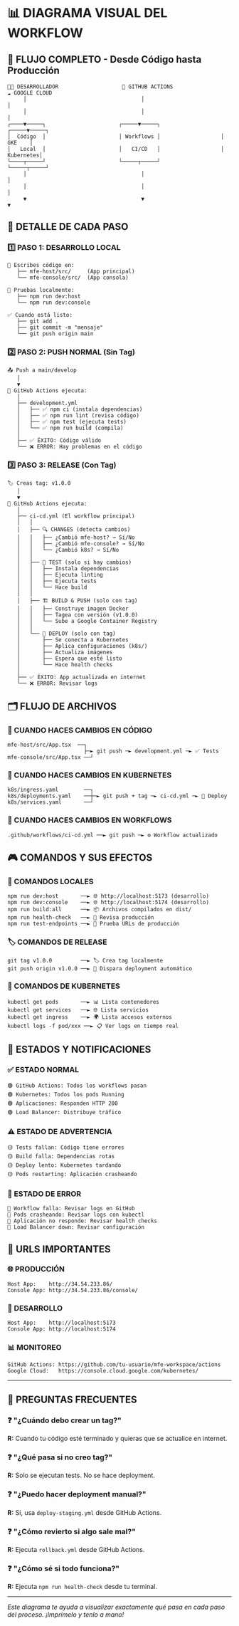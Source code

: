 # 📊 DIAGRAMA VISUAL DEL WORKFLOW

## 🔄 FLUJO COMPLETO - Desde Código hasta Producción

```
👩‍💻 DESARROLLADOR                    🤖 GITHUB ACTIONS                  ☁️ GOOGLE CLOUD
     │                                    │                                │
     │                                    │                                │
┌────▼─────┐                       ┌─────▼─────┐                   ┌─────▼─────┐
│  Código  │                       │ Workflows │                   │    GKE    │
│   Local  │                       │   CI/CD   │                   │ Kubernetes│
└────┬─────┘                       └─────┬─────┘                   └─────┬─────┘
     │                                    │                                │
     │                                    │                                │
     ▼                                    ▼                                ▼
```

## 🎯 DETALLE DE CADA PASO

### 1️⃣ PASO 1: DESARROLLO LOCAL
```
📝 Escribes código en:
   ├── mfe-host/src/     (App principal)
   └── mfe-console/src/  (App consola)

🧪 Pruebas localmente:
   ├── npm run dev:host
   └── npm run dev:console

✅ Cuando está listo:
   ├── git add .
   ├── git commit -m "mensaje"
   └── git push origin main
```

### 2️⃣ PASO 2: PUSH NORMAL (Sin Tag)
```
📤 Push a main/develop
   │
   ▼
🔄 GitHub Actions ejecuta:
   │
   ├── development.yml
   │   ├── ✅ npm ci (instala dependencias)
   │   ├── ✅ npm run lint (revisa código)
   │   ├── ✅ npm test (ejecuta tests)
   │   └── ✅ npm run build (compila)
   │
   ├── ✅ ÉXITO: Código válido
   └── ❌ ERROR: Hay problemas en el código
```

### 3️⃣ PASO 3: RELEASE (Con Tag)
```
🏷️ Creas tag: v1.0.0
   │
   ▼
🔄 GitHub Actions ejecuta:
   │
   ├── ci-cd.yml (El workflow principal)
   │   │
   │   ├── 🔍 CHANGES (detecta cambios)
   │   │   ├── ¿Cambió mfe-host? → Sí/No
   │   │   ├── ¿Cambió mfe-console? → Sí/No
   │   │   └── ¿Cambió k8s? → Sí/No
   │   │
   │   ├── 🧪 TEST (solo si hay cambios)
   │   │   ├── Instala dependencias
   │   │   ├── Ejecuta linting
   │   │   ├── Ejecuta tests
   │   │   └── Hace build
   │   │
   │   ├── 🏗️ BUILD & PUSH (solo con tag)
   │   │   ├── Construye imagen Docker
   │   │   ├── Tagea con versión (v1.0.0)
   │   │   └── Sube a Google Container Registry
   │   │
   │   └── 🚀 DEPLOY (solo con tag)
   │       ├── Se conecta a Kubernetes
   │       ├── Aplica configuraciones (k8s/)
   │       ├── Actualiza imágenes
   │       ├── Espera que esté listo
   │       └── Hace health checks
   │
   ├── ✅ ÉXITO: App actualizada en internet
   └── ❌ ERROR: Revisar logs
```

## 🗂️ FLUJO DE ARCHIVOS

### 📁 CUANDO HACES CAMBIOS EN CÓDIGO
```
mfe-host/src/App.tsx  ──┐
                        ├─► git push ─► development.yml ─► ✅ Tests
mfe-console/src/App.tsx ──┘
```

### 📁 CUANDO HACES CAMBIOS EN KUBERNETES
```
k8s/ingress.yaml        ──┐
k8s/deployments.yaml    ──┼─► git push + tag ─► ci-cd.yml ─► 🚀 Deploy
k8s/services.yaml       ──┘
```

### 📁 CUANDO HACES CAMBIOS EN WORKFLOWS
```
.github/workflows/ci-cd.yml ──► git push ─► ⚙️ Workflow actualizado
```

## 🎮 COMANDOS Y SUS EFECTOS

### 🔧 COMANDOS LOCALES
```
npm run dev:host       ──► 🌐 http://localhost:5173 (desarrollo)
npm run dev:console    ──► 🌐 http://localhost:5174 (desarrollo)
npm run build:all      ──► 📦 Archivos compilados en dist/
npm run health-check   ──► 🏥 Revisa producción
npm run test-endpoints ──► 🧪 Prueba URLs de producción
```

### 🏷️ COMANDOS DE RELEASE
```
git tag v1.0.0         ──► 🏷️ Crea tag localmente
git push origin v1.0.0 ──► 🚀 Dispara deployment automático
```

### 🐳 COMANDOS DE KUBERNETES
```
kubectl get pods       ──► 📊 Lista contenedores
kubectl get services   ──► 🌐 Lista servicios
kubectl get ingress    ──► 🌍 Lista accesos externos
kubectl logs -f pod/xxx ──► 📋 Ver logs en tiempo real
```

## 🚨 ESTADOS Y NOTIFICACIONES

### ✅ ESTADO NORMAL
```
🟢 GitHub Actions: Todos los workflows pasan
🟢 Kubernetes: Todos los pods Running
🟢 Aplicaciones: Responden HTTP 200
🟢 Load Balancer: Distribuye tráfico
```

### ⚠️ ESTADO DE ADVERTENCIA
```
🟡 Tests fallan: Código tiene errores
🟡 Build falla: Dependencias rotas
🟡 Deploy lento: Kubernetes tardando
🟡 Pods restarting: Aplicación crasheando
```

### 🔴 ESTADO DE ERROR
```
🔴 Workflow falla: Revisar logs en GitHub
🔴 Pods crasheando: Revisar logs con kubectl
🔴 Aplicación no responde: Revisar health checks
🔴 Load Balancer down: Revisar configuración
```

## 📱 URLS IMPORTANTES

### 🌐 PRODUCCIÓN
```
Host App:    http://34.54.233.86/
Console App: http://34.54.233.86/console/
```

### 🔧 DESARROLLO
```
Host App:    http://localhost:5173
Console App: http://localhost:5174
```

### 📊 MONITOREO
```
GitHub Actions: https://github.com/tu-usuario/mfe-workspace/actions
Google Cloud:   https://console.cloud.google.com/kubernetes/
```

---

## 🤔 PREGUNTAS FRECUENTES

### ❓ "¿Cuándo debo crear un tag?"
**R:** Cuando tu código esté terminado y quieras que se actualice en internet.

### ❓ "¿Qué pasa si no creo tag?"
**R:** Solo se ejecutan tests. No se hace deployment.

### ❓ "¿Puedo hacer deployment manual?"
**R:** Sí, usa `deploy-staging.yml` desde GitHub Actions.

### ❓ "¿Cómo revierto si algo sale mal?"
**R:** Ejecuta `rollback.yml` desde GitHub Actions.

### ❓ "¿Cómo sé si todo funciona?"
**R:** Ejecuta `npm run health-check` desde tu terminal.

---

*Este diagrama te ayuda a visualizar exactamente qué pasa en cada paso del proceso. ¡Imprímelo y tenlo a mano!*
